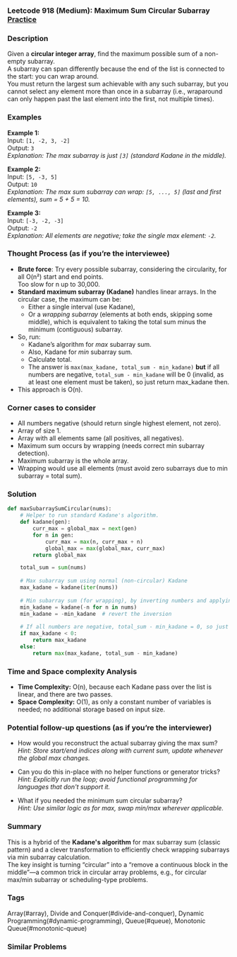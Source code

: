 ### Leetcode 918 (Medium): Maximum Sum Circular Subarray [Practice](https://leetcode.com/problems/maximum-sum-circular-subarray)

### Description  
Given a **circular integer array**, find the maximum possible sum of a non-empty subarray.  
A subarray can span differently because the end of the list is connected to the start: you can wrap around.  
You must return the largest sum achievable with any such subarray, but you cannot select any element more than once in a subarray (i.e., wraparound can only happen past the last element into the first, not multiple times).

### Examples  

**Example 1:**  
Input: `[1, -2, 3, -2]`  
Output: `3`  
*Explanation: The max subarray is just `[3]` (standard Kadane in the middle).*

**Example 2:**  
Input: `[5, -3, 5]`  
Output: `10`  
*Explanation: The max sum subarray can wrap: `[5, ..., 5]` (last and first elements), sum = 5 + 5 = 10.*

**Example 3:**  
Input: `[-3, -2, -3]`  
Output: `-2`  
*Explanation: All elements are negative; take the single max element: `-2`.*

### Thought Process (as if you’re the interviewee)  

- **Brute force**: Try every possible subarray, considering the circularity, for all O(n²) start and end points.  
  Too slow for n up to 30,000.
- **Standard maximum subarray (Kadane)** handles linear arrays. In the circular case, the maximum can be:
    - Either a single interval (use Kadane),
    - Or a *wrapping subarray* (elements at both ends, skipping some middle), which is equivalent to taking the total sum minus the minimum (contiguous) subarray.
- So, run:
    - Kadane’s algorithm for *max* subarray sum.
    - Also, Kadane for *min* subarray sum.
    - Calculate total.
    - The answer is `max(max_kadane, total_sum - min_kadane)` **but** if all numbers are negative, `total_sum - min_kadane` will be 0 (invalid, as at least one element must be taken), so just return max_kadane then.
- This approach is O(n).

### Corner cases to consider  
- All numbers negative (should return single highest element, not zero).
- Array of size 1.
- Array with all elements same (all positives, all negatives).
- Maximum sum occurs by wrapping (needs correct min subarray detection).
- Maximum subarray is the whole array.
- Wrapping would use all elements (must avoid zero subarrays due to min subarray = total sum).

### Solution

```python
def maxSubarraySumCircular(nums):
    # Helper to run standard Kadane's algorithm.
    def kadane(gen):
        curr_max = global_max = next(gen)
        for n in gen:
            curr_max = max(n, curr_max + n)
            global_max = max(global_max, curr_max)
        return global_max

    total_sum = sum(nums)
    
    # Max subarray sum using normal (non-circular) Kadane
    max_kadane = kadane(iter(nums))
    
    # Min subarray sum (for wrapping), by inverting numbers and applying Kadane
    min_kadane = kadane(-n for n in nums)
    min_kadane = -min_kadane  # revert the inversion
    
    # If all numbers are negative, total_sum - min_kadane = 0, so just return max_kadane
    if max_kadane < 0:
        return max_kadane
    else:
        return max(max_kadane, total_sum - min_kadane)
```

### Time and Space complexity Analysis  

- **Time Complexity:** O(n), because each Kadane pass over the list is linear, and there are two passes.
- **Space Complexity:** O(1), as only a constant number of variables is needed; no additional storage based on input size.

### Potential follow-up questions (as if you’re the interviewer)  

- How would you reconstruct the actual subarray giving the max sum?  
  *Hint: Store start/end indices along with current sum, update whenever the global max changes.*

- Can you do this in-place with no helper functions or generator tricks?  
  *Hint: Explicitly run the loop; avoid functional programming for languages that don't support it.*

- What if you needed the minimum sum circular subarray?  
  *Hint: Use similar logic as for max, swap min/max wherever applicable.*

### Summary  
This is a hybrid of the **Kadane's algorithm** for max subarray sum (classic pattern) and a clever transformation to efficiently check wrapping subarrays via min subarray calculation.  
The key insight is turning “circular” into a “remove a continuous block in the middle”—a common trick in circular array problems, e.g., for circular max/min subarray or scheduling-type problems.

### Tags
Array(#array), Divide and Conquer(#divide-and-conquer), Dynamic Programming(#dynamic-programming), Queue(#queue), Monotonic Queue(#monotonic-queue)

### Similar Problems
